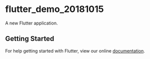 # flutter_demo_20181015

A new Flutter application.

## Getting Started

For help getting started with Flutter, view our online
[documentation](https://flutter.io/).
